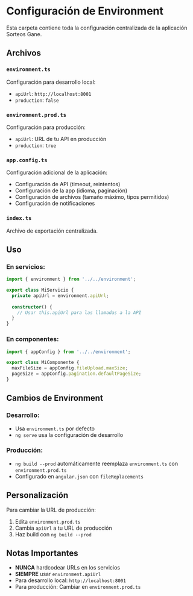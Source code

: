 # Configuración de Environment

Esta carpeta contiene toda la configuración centralizada de la aplicación Sorteos Gane.

## Archivos

### `environment.ts`
Configuración para desarrollo local:
- `apiUrl`: `http://localhost:8001`
- `production`: `false`

### `environment.prod.ts`
Configuración para producción:
- `apiUrl`: URL de tu API en producción
- `production`: `true`

### `app.config.ts`
Configuración adicional de la aplicación:
- Configuración de API (timeout, reintentos)
- Configuración de la app (idioma, paginación)
- Configuración de archivos (tamaño máximo, tipos permitidos)
- Configuración de notificaciones

### `index.ts`
Archivo de exportación centralizada.

## Uso

### En servicios:
```typescript
import { environment } from '../../environment';

export class MiServicio {
  private apiUrl = environment.apiUrl;
  
  constructor() {
    // Usar this.apiUrl para las llamadas a la API
  }
}
```

### En componentes:
```typescript
import { appConfig } from '../../environment';

export class MiComponente {
  maxFileSize = appConfig.fileUpload.maxSize;
  pageSize = appConfig.pagination.defaultPageSize;
}
```

## Cambios de Environment

### Desarrollo:
- Usa `environment.ts` por defecto
- `ng serve` usa la configuración de desarrollo

### Producción:
- `ng build --prod` automáticamente reemplaza `environment.ts` con `environment.prod.ts`
- Configurado en `angular.json` con `fileReplacements`

## Personalización

Para cambiar la URL de producción:
1. Edita `environment.prod.ts`
2. Cambia `apiUrl` a tu URL de producción
3. Haz build con `ng build --prod`

## Notas Importantes

- **NUNCA** hardcodear URLs en los servicios
- **SIEMPRE** usar `environment.apiUrl`
- Para desarrollo local: `http://localhost:8001`
- Para producción: Cambiar en `environment.prod.ts`
